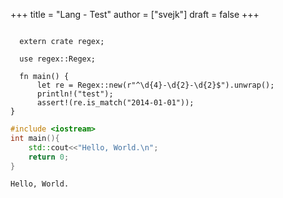 +++
title = "Lang - Test"
author = ["svejk"]
draft = false
+++

```rustic

  extern crate regex;

  use regex::Regex;

  fn main() {
      let re = Regex::new(r"^\d{4}-\d{2}-\d{2}$").unwrap();
      println!("test");
      assert!(re.is_match("2014-01-01"));
}
```

```cpp { linenos=true, linenostart=1 }
#include <iostream>
int main(){
    std::cout<<"Hello, World.\n";
    return 0;
}
```

```text
Hello, World.
```
